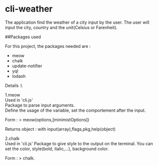 # cli-weather

The application find the weather of a city input by the user.
The user will input the city, country and the unit(Celsius or Farenheit).


##Packages used

For this project, the packages needed are : 
- meow
- chalk
- update-notifier
- yql
- lodash

Details :\

1\.meow\
Used in 'cli.js'\
Package to parse input arguments.\
Define the usage of the variable, set the comportement after the input.

Form : 
	> meow(options,[minimistOptions])

Returns object : with input(array),flags,pkg,help(object)

2\.chalk\
Used in 'cli.js'
Package to give style to the output on the terminal\.
You can set the color, style(bold, italic,...), background color.

Form : 
	> chalk.<style>[.<style>...](string,[string,...])

3\.update-notifier\
Package to send notifications in different platform.

4\.yql\
Package to make simple query accross the Web.

5\.lodash\
Package with methods to make Javascript easier.\
Help to manipulate, test, interate.

